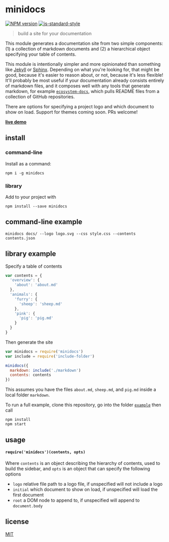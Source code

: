 # minidocs

[![NPM version][npm-image]][npm-url]
[![js-standard-style][standard-image]][standard-url]

> build a site for your documentation

This module generates a documentation site from two simple components: (1) a collection of markdown documents and (2) a hierarchical object specifying your table of contents.

This module is intentionally simpler and more opinionated than something like [Jekyll](https://jekyllrb.com/) or [Sphinx](http://www.sphinx-doc.org/en/stable/). Depending on what you're looking for, that might be good, because it's easier to reason about, or not, because it's less flexible! It'll probably be most useful if your documentation already consists entirely of markdown files, and it composes well with any tools that generate markdown, for example [`ecosystem-docs`](https://github.com/hughsk/ecosystem-docs), which pulls README files from a collection of GitHub repositories.

There are options for specifying a project logo and which document to show on load. Support for themes coming soon. PRs welcome!

[**live demo**](http://minidocs.surge.sh)

## install

### command-line

Install as a command:

```
npm i -g minidocs
```

### library

Add to your project with

```
npm install --save minidocs
```

## command-line example

```
minidocs docs/ --logo logo.svg --css style.css --contents contents.json
```

## library example

Specify a table of contents

```javascript
var contents = {
  'overview': {
    'about': 'about.md'
  },
  'animals': {
    'furry': {
      'sheep': 'sheep.md'
    },
    'pink': {
      'pig': 'pig.md'
    }
  }
}
```

Then generate the site

```javascript
var minidocs = require('minidocs')
var include = require('include-folder')

minidocs({
  markdown: include('./markdown')
  contents: contents
})
```

This assumes you have the files `about.md`, `sheep.md`, and `pig.md` inside a local folder `markdown`.

To run a full example, clone this repository, go into the folder [`example`](example) then call

```
npm install
npm start
```

## usage

#### `require('minidocs')(contents, opts)`

Where `contents` is an object describing the hierarchy of contents, used to build the sidebar, and `opts` is an object that can specify the following options

- `logo` relative file path to a logo file, if unspecified will not include a logo
- `initial` which document to show on load, if unspecified will load the first document
- `root` a DOM node to append to, if unspecified will append to `document.body`

## license

[MIT](LICENSE)

[npm-image]: https://img.shields.io/badge/npm-v1.1.0-lightgray.svg?style=flat-square
[npm-url]: https://npmjs.org/package/minidocs
[standard-image]: https://img.shields.io/badge/code%20style-standard-lightgray.svg?style=flat-square
[standard-url]: https://github.com/feross/standard
